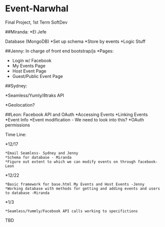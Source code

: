 Event-Narwhal
=============

Final Project, 1st Term SoftDev

##Miranda: 
   *El Jefe 

 Database (MongoDB)
 *Set up schema 
 *Store by events 
 *Logic Stuff

##Jenny:
  In charge of front end
  bootstrap/js 
  *Pages:
   * Login w/ Facebook
   * My Events Page
   * Host Event Page 
   * Guest/Public Event Page

##Sydney:

  *Seamless/Yumly/8traks API
  
  *Geolocation?
  
##Leon:
  Facebook API and OAuth
    *Accessing Events
    *Linking Events
    *Event Info
    *Event modification - We need to look into this?
    *OAuth permissions 
  
Time Line:

*12/17

    *Email Seamless- Sydney and Jenny
    *Schema for database - Miranda
    *Figure out extent to which we can modify events on through facebook- Leon

*12/22

    *Basic framework for base.html My Events and Host Events -Jenny
    *Working database with methods for getting and adding events and users to database -Miranda

*1/3

    *Seamless/Yummly/Facebook API calls working to specifictions
    
TBD
